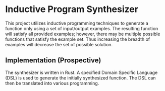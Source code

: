 # Inductive Program Synthesizer

This project utilizes inductive programming techniques to generate a function only using a set of input/output examples. The resulting function will satisfy all provided examples; however, there may be multiple possible functions that satisfy the example set. Thus increasing the breadth of examples will decrease the set of possible solution.

## Implementation (Prospective)

The synthesizer is written in Rust. A specified Domain Specific Language (DSL) is used to generate the initially synthesized function. The DSL can then be translated into various programming.